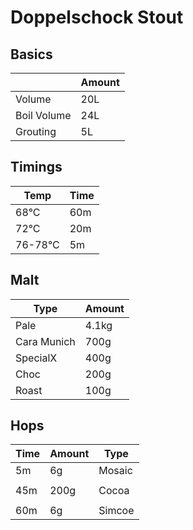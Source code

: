 # Doppelschock Stout

## Basics

|               | Amount           |
| ------------- |------------------|
| Volume        | 20L              |
| Boil Volume   | 24L              |
| Grouting      | 5L               |

## Timings
    
| Temp          | Time        |
| ------------- |-------------|
| 68°C          | 60m         |
| 72°C          | 20m         |
| 76-78°C       | 5m          |

## Malt

| Type          | Amount      |
| ------------- |-------------|
| Pale          | 4.1kg       |
| Cara Munich   | 700g        |
| SpecialX      | 400g        |
| Choc          | 200g        |
| Roast         | 100g        |

## Hops

| Time          | Amount      | Type           |
| ------------- |-------------|----------------|
| 5m            | 6g          | Mosaic         |
|               |             |                |  
| 45m           | 200g        | Cocoa          |
|               |             |                |
| 60m           | 6g          | Simcoe         |